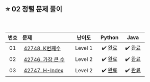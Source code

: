 ## ⭐️ 02 정렬 문제 풀이

<br>

| **번호** | **문제** | **난이도** | **Python** | **Java** |
|:--------:|:--------|:----------:|:----------:|:--------:|
| 01 | &nbsp;[42748. K번째수](https://school.programmers.co.kr/learn/courses/30/lessons/42748)&nbsp;&nbsp; | &nbsp;&nbsp;Level 1&nbsp;&nbsp; | &nbsp;✔️ [완료](https://github.com/yuuforest/Algorithm/blob/main/03%20%ED%94%84%EB%A1%9C%EA%B7%B8%EB%9E%98%EB%A8%B8%EC%8A%A4/02%20%EC%A0%95%EB%A0%AC/Python/Prob42748.py)&nbsp; | &nbsp;✔️ [완료](https://github.com/yuuforest/Algorithm/blob/main/03%20%ED%94%84%EB%A1%9C%EA%B7%B8%EB%9E%98%EB%A8%B8%EC%8A%A4/02%20%EC%A0%95%EB%A0%AC/Java/src/Prob42748.java)&nbsp; |
| 02 | &nbsp;[42746. 가장 큰 수](https://school.programmers.co.kr/learn/courses/30/lessons/42746)&nbsp;&nbsp; | &nbsp;&nbsp;Level 2&nbsp;&nbsp; | &nbsp;✔️ [완료](https://github.com/yuuforest/Algorithm/blob/main/03%20%ED%94%84%EB%A1%9C%EA%B7%B8%EB%9E%98%EB%A8%B8%EC%8A%A4/02%20%EC%A0%95%EB%A0%AC/Python/Prob42746.py)&nbsp; | &nbsp;✔️ [완료](https://github.com/yuuforest/Algorithm/blob/main/03%20%ED%94%84%EB%A1%9C%EA%B7%B8%EB%9E%98%EB%A8%B8%EC%8A%A4/02%20%EC%A0%95%EB%A0%AC/Java/src/Prob42746.java)&nbsp; |
| 03 | &nbsp;[42747. H-Index](https://school.programmers.co.kr/learn/courses/30/lessons/42747)&nbsp;&nbsp; | &nbsp;&nbsp;Level 2&nbsp;&nbsp; | &nbsp;✔️ [완료](https://github.com/yuuforest/Algorithm/blob/main/03%20%ED%94%84%EB%A1%9C%EA%B7%B8%EB%9E%98%EB%A8%B8%EC%8A%A4/02%20%EC%A0%95%EB%A0%AC/Python/Prob42747.py)&nbsp; | &nbsp;✔️ [완료](https://github.com/yuuforest/Algorithm/blob/main/03%20%ED%94%84%EB%A1%9C%EA%B7%B8%EB%9E%98%EB%A8%B8%EC%8A%A4/02%20%EC%A0%95%EB%A0%AC/Java/src/Prob42747.java)&nbsp; |

